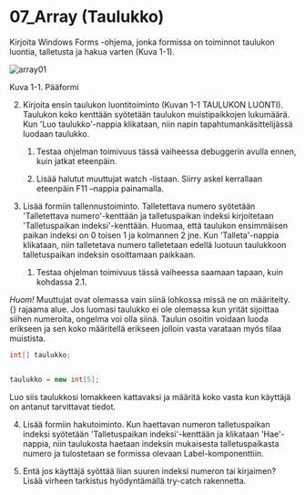 # 07_Array (Taulukko) 

Kirjoita Windows Forms -ohjema, jonka formissa on toiminnot taulukon luontia, talletusta ja hakua varten (Kuva 1-1).  


![array01](https://github.com/Gradia-Ohjelmistokehitys-k2022/graafiset-kayttoliittymat-pohja/blob/main/07_Array/kuvat/array01.png)

Kuva 1-1. Pääformi 

2. Kirjoita ensin taulukon luontitoiminto (Kuvan 1-1 TAULUKON LUONTI). Taulukon koko kenttään syötetään taulukon muistipaikkojen lukumäärä. Kun 'Luo taulukko'-nappia klikataan, niin napin tapahtumankäsittelijässä luodaan taulukko. 

    1. Testaa ohjelman toimivuus tässä vaiheessa debuggerin avulla ennen, kuin jatkat eteenpäin. 

    2. Lisää halutut muuttujat watch -listaan. Siirry askel kerrallaan eteenpäin F11 –nappia painamalla. 

 
3. Lisää formiin tallennustoiminto. Talletettava numero syötetään 'Talletettava numero'-kenttään ja talletuspaikan indeksi kirjoitetaan 'Talletuspaikan indeksi'-kenttään. Huomaa, että taulukon ensimmäisen paikan indeksi on 0 toisen 1 ja kolmannen 2 jne. Kun 'Talleta'-nappia klikataan, niin talletetava numero talletetaan edellä luotuun taulukkoon talletuspaikan indeksin osoittamaan paikkaan. 

    1. Testaa ohjelman toimivuus tässä vaiheessa saamaan tapaan, kuin kohdassa 2.1. 

*Huom!* Muuttujat ovat olemassa vain siinä lohkossa missä ne on määritelty. {} rajaama alue. Jos luomasi taulukko ei ole olemassa kun yrität sijoittaa siihen numeroita, ongelma voi olla siinä. Taulun osoitin voidaan luoda erikseen ja sen koko määritellä erikseen jolloin vasta varataan myös tilaa muistista.  

```c#
int[] taulukko;  


taulukko = new int[5]; 
```

Luo siis taulukkosi lomakkeen kattavaksi ja määritä koko vasta kun käyttäjä on antanut tarvittavat tiedot. 

4. Lisää formiin hakutoiminto. Kun haettavan numeron talletuspaikan indeksi syötetään 'Talletuspaikan indeksi'-kenttään ja klikataan 'Hae'-nappia, niin taulukosta haetaan indeksin mukaisesta talletuspaikasta numero ja tulostetaan se formissa olevaan Label-komponenttiin. 

 
5. Entä jos käyttäjä syöttää liian suuren indeksi numeron tai kirjaimen? Lisää virheen tarkistus hyödyntämällä try-catch rakennetta. 

  

 
